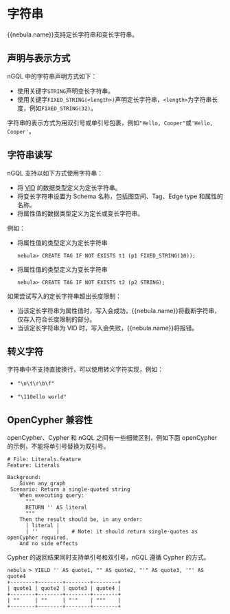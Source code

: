 # 字符串

{{nebula.name}}支持定长字符串和变长字符串。

## 声明与表示方式

nGQL 中的字符串声明方式如下：

- 使用关键字`STRING`声明变长字符串。
- 使用关键字`FIXED_STRING(<length>)`声明定长字符串，`<length>`为字符串长度，例如`FIXED_STRING(32)`。

字符串的表示方式为用双引号或单引号包裹，例如`"Hello, Cooper"`或`'Hello, Cooper'`。

## 字符串读写

nGQL 支持以如下方式使用字符串：

- 将 [VID](../../1.introduction/3.vid.md) 的数据类型定义为定长字符串。
- 将变长字符串设置为 Schema 名称，包括图空间、Tag、Edge type 和属性的名称。
- 将属性值的数据类型定义为定长或变长字符串。

例如：

- 将属性值的类型定义为定长字符串

    ```ngql
    nebula> CREATE TAG IF NOT EXISTS t1 (p1 FIXED_STRING(10)); 
    ```

- 将属性值的类型定义为变长字符串

    ```ngql
    nebula> CREATE TAG IF NOT EXISTS t2 (p2 STRING); 
    ```

如果尝试写入的定长字符串超出长度限制：

- 当该定长字符串为属性值时，写入会成功，{{nebula.name}}将截断字符串，仅存入符合长度限制的部分。
- 当该定长字符串为 VID 时，写入会失败，{{nebula.name}}将报错。

## 转义字符

字符串中不支持直接换行，可以使用转义字符实现，例如：

- `"\n\t\r\b\f"`

- `"\110ello world"`

## OpenCypher 兼容性

openCypher、Cypher 和 nGQL 之间有一些细微区别，例如下面 openCypher 的示例，不能将单引号替换为双引号。

```ngql
# File: Literals.feature
Feature: Literals

Background:
    Given any graph
 Scenario: Return a single-quoted string
    When executing query:
      """
      RETURN '' AS literal
      """
    Then the result should be, in any order:
      | literal |
      | ''      |    # Note: it should return single-quotes as openCypher required.
    And no side effects
```

Cypher 的返回结果同时支持单引号和双引号，nGQL 遵循 Cypher 的方式。

```ngql
nebula > YIELD '' AS quote1, "" AS quote2, "'" AS quote3, '"' AS quote4
+--------+--------+--------+--------+
| quote1 | quote2 | quote3 | quote4 |
+--------+--------+--------+--------+
| ""     | ""     | "'"    | """    |
+--------+--------+--------+--------+
```
